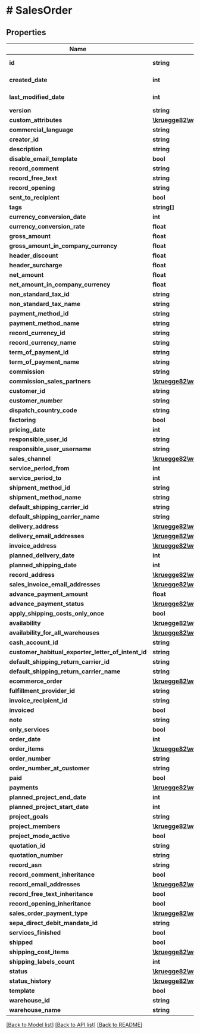 # # SalesOrder

## Properties

Name | Type | Description | Notes
------------ | ------------- | ------------- | -------------
**id** | **string** |  | [optional] [readonly]
**created_date** | **int** |  | [optional] [readonly]
**last_modified_date** | **int** |  | [optional] [readonly]
**version** | **string** |  | [optional]
**custom_attributes** | [**\kruegge82\weclapp\Model\CustomAttribute[]**](CustomAttribute.md) |  | [optional]
**commercial_language** | **string** |  | [optional]
**creator_id** | **string** |  | [optional]
**description** | **string** |  | [optional]
**disable_email_template** | **bool** |  | [optional]
**record_comment** | **string** |  | [optional]
**record_free_text** | **string** |  | [optional]
**record_opening** | **string** |  | [optional]
**sent_to_recipient** | **bool** |  | [optional]
**tags** | **string[]** |  | [optional]
**currency_conversion_date** | **int** |  | [optional]
**currency_conversion_rate** | **float** |  | [optional]
**gross_amount** | **float** |  | [optional]
**gross_amount_in_company_currency** | **float** |  | [optional]
**header_discount** | **float** |  | [optional]
**header_surcharge** | **float** |  | [optional]
**net_amount** | **float** |  | [optional]
**net_amount_in_company_currency** | **float** |  | [optional]
**non_standard_tax_id** | **string** |  | [optional]
**non_standard_tax_name** | **string** |  | [optional]
**payment_method_id** | **string** |  | [optional]
**payment_method_name** | **string** |  | [optional]
**record_currency_id** | **string** |  | [optional]
**record_currency_name** | **string** |  | [optional]
**term_of_payment_id** | **string** |  | [optional]
**term_of_payment_name** | **string** |  | [optional]
**commission** | **string** |  | [optional]
**commission_sales_partners** | [**\kruegge82\weclapp\Model\CommissionSalesPartner[]**](CommissionSalesPartner.md) |  | [optional]
**customer_id** | **string** |  | [optional]
**customer_number** | **string** |  | [optional]
**dispatch_country_code** | **string** |  | [optional]
**factoring** | **bool** |  | [optional]
**pricing_date** | **int** |  | [optional]
**responsible_user_id** | **string** |  | [optional]
**responsible_user_username** | **string** |  | [optional]
**sales_channel** | [**\kruegge82\weclapp\Model\DistributionChannel**](DistributionChannel.md) |  | [optional]
**service_period_from** | **int** |  | [optional]
**service_period_to** | **int** |  | [optional]
**shipment_method_id** | **string** |  | [optional]
**shipment_method_name** | **string** |  | [optional]
**default_shipping_carrier_id** | **string** |  | [optional]
**default_shipping_carrier_name** | **string** |  | [optional]
**delivery_address** | [**\kruegge82\weclapp\Model\RecordAddress**](RecordAddress.md) |  | [optional]
**delivery_email_addresses** | [**\kruegge82\weclapp\Model\EmailAddresses**](EmailAddresses.md) |  | [optional]
**invoice_address** | [**\kruegge82\weclapp\Model\RecordAddress**](RecordAddress.md) |  | [optional]
**planned_delivery_date** | **int** |  | [optional]
**planned_shipping_date** | **int** |  | [optional]
**record_address** | [**\kruegge82\weclapp\Model\RecordAddress**](RecordAddress.md) |  | [optional]
**sales_invoice_email_addresses** | [**\kruegge82\weclapp\Model\EmailAddresses**](EmailAddresses.md) |  | [optional]
**advance_payment_amount** | **float** |  | [optional]
**advance_payment_status** | [**\kruegge82\weclapp\Model\AdvancePaymentStatus**](AdvancePaymentStatus.md) |  | [optional]
**apply_shipping_costs_only_once** | **bool** |  | [optional]
**availability** | [**\kruegge82\weclapp\Model\DispositionInfoAvailabilityType**](DispositionInfoAvailabilityType.md) |  | [optional]
**availability_for_all_warehouses** | [**\kruegge82\weclapp\Model\DispositionInfoAvailabilityType**](DispositionInfoAvailabilityType.md) |  | [optional]
**cash_account_id** | **string** |  | [optional]
**customer_habitual_exporter_letter_of_intent_id** | **string** |  | [optional]
**default_shipping_return_carrier_id** | **string** |  | [optional]
**default_shipping_return_carrier_name** | **string** |  | [optional]
**ecommerce_order** | [**\kruegge82\weclapp\Model\EcommerceOrder**](EcommerceOrder.md) |  | [optional]
**fulfillment_provider_id** | **string** |  | [optional]
**invoice_recipient_id** | **string** |  | [optional]
**invoiced** | **bool** |  | [optional]
**note** | **string** |  | [optional]
**only_services** | **bool** |  | [optional]
**order_date** | **int** |  | [optional]
**order_items** | [**\kruegge82\weclapp\Model\SalesOrderItem[]**](SalesOrderItem.md) |  | [optional]
**order_number** | **string** |  | [optional]
**order_number_at_customer** | **string** |  | [optional]
**paid** | **bool** |  | [optional]
**payments** | [**\kruegge82\weclapp\Model\SalesOrderPayment[]**](SalesOrderPayment.md) |  | [optional]
**planned_project_end_date** | **int** |  | [optional]
**planned_project_start_date** | **int** |  | [optional]
**project_goals** | **string** |  | [optional]
**project_members** | [**\kruegge82\weclapp\Model\ProjectMembers[]**](ProjectMembers.md) |  | [optional]
**project_mode_active** | **bool** |  | [optional]
**quotation_id** | **string** |  | [optional]
**quotation_number** | **string** |  | [optional]
**record_asn** | **string** |  | [optional]
**record_comment_inheritance** | **bool** |  | [optional]
**record_email_addresses** | [**\kruegge82\weclapp\Model\EmailAddresses**](EmailAddresses.md) |  | [optional]
**record_free_text_inheritance** | **bool** |  | [optional]
**record_opening_inheritance** | **bool** |  | [optional]
**sales_order_payment_type** | [**\kruegge82\weclapp\Model\SalesOrderPaymentType**](SalesOrderPaymentType.md) |  | [optional]
**sepa_direct_debit_mandate_id** | **string** |  | [optional]
**services_finished** | **bool** |  | [optional]
**shipped** | **bool** |  | [optional]
**shipping_cost_items** | [**\kruegge82\weclapp\Model\SalesOrderShippingCostItem[]**](SalesOrderShippingCostItem.md) |  | [optional]
**shipping_labels_count** | **int** |  | [optional]
**status** | [**\kruegge82\weclapp\Model\OrderStatusType**](OrderStatusType.md) |  | [optional]
**status_history** | [**\kruegge82\weclapp\Model\SalesOrderStatusHistory[]**](SalesOrderStatusHistory.md) |  | [optional]
**template** | **bool** |  | [optional]
**warehouse_id** | **string** |  | [optional]
**warehouse_name** | **string** |  | [optional]

[[Back to Model list]](../../README.md#models) [[Back to API list]](../../README.md#endpoints) [[Back to README]](../../README.md)
